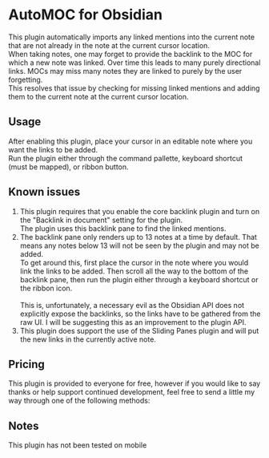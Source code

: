 # AutoMOC for Obsidian

This plugin automatically imports any linked mentions into the current note that are not already in the note at the current cursor location. <br>
When taking notes, one may forget to provide the backlink to the MOC for which a new note was linked. Over time this leads to many purely directional links. MOCs may miss many notes they are linked to purely by the user forgetting. <br>
This resolves that issue by checking for missing linked mentions and adding them to the current note at the current cursor location.

## Usage

After enabling this plugin, place your cursor in an editable note where you want the links to be added. <br>
Run the plugin either through the command pallette, keyboard shortcut (must be mapped), or ribbon button.

## Known issues

1. This plugin requires that you enable the core backlink plugin and turn on the "Backlink in document" setting for the plugin. <br>
   The plugin uses this backlink pane to find the linked mentions.
2. The backlink pane only renders up to 13 notes at a time by default. That means any notes below 13 will not be seen by the plugin and may not be added. <br>
   To get around this, first place the cursor in the note where you would link the links to be added. Then scroll all the way to the bottom of the backlink pane, then run the plugin either through a keyboard shortcut or the ribbon icon. <br>
   <br>
   This is, unfortunately, a necessary evil as the Obsidian API does not explicitly expose the backlinks, so the links have to be gathered from the raw UI. I will be suggesting this as an improvement to the plugin API.
3. This plugin does support the use of the Sliding Panes plugin and will put the new links in the currently active note.

## Pricing

This plugin is provided to everyone for free, however if you would like to say thanks or help support continued development, feel free to send a little my way through one of the following methods:

## Notes

This plugin has not been tested on mobile
